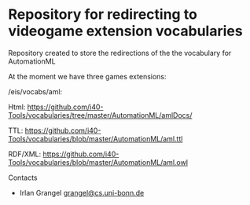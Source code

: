 Repository for redirecting to videogame extension vocabularies
===================

Repository created to store the redirections of the the vocabulary for AutomationML

At the moment we have three games extensions:

/eis/vocabs/aml: 

Html: https://github.com/i40-Tools/vocabularies/tree/master/AutomationML/amlDocs/

TTL: https://github.com/i40-Tools/vocabularies/blob/master/AutomationML/aml.ttl 

RDF/XML: https://github.com/i40-Tools/vocabularies/blob/master/AutomationML/aml.owl


Contacts

* Irlan Grangel <grangel@cs.uni-bonn.de>
